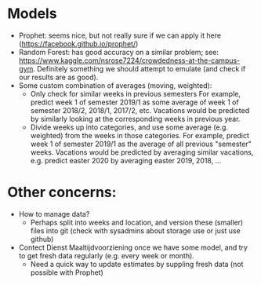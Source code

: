 # Models
- Prophet: seems nice, but not really sure if we can apply it here (https://facebook.github.io/prophet/)
- Random Forest: has good accuracy on a similar problem; see: https://www.kaggle.com/nsrose7224/crowdedness-at-the-campus-gym. Definitely something we should attempt to emulate (and check if our results are as good).
- Some custom combination of averages (moving, weighted):
  - Only check for similar weeks in previous semesters For example, predict week 1 of semester 2019/1 as some average of week 1 of semester 2018/2, 2018/1, 2017/2, etc. Vacations would be predicted by similarly looking at the corresponding weeks in previous year.
  - Divide weeks up into categories, and use some average (e.g. weighted) from the weeks in those categories. For example, predict week 1 of semester 2019/1 as the average of all previous "semester" weeks. Vacations would be predicted by averaging similar vacations, e.g. predict easter 2020 by averaging easter 2019, 2018, ...
  
# Other concerns:

- How to manage data?
    - Perhaps split into weeks and location, and version these (smaller) files into git (check with sysadmins about storage use or just use github)
- Contect Dienst Maaltijdvoorziening once we have some model, and try to get fresh data regularly (e.g. every week or month).
    - Need a quick way to update estimates by suppling fresh data (not possible with Prophet)